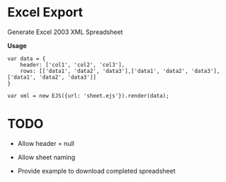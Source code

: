 Excel Export
=========

Generate Excel 2003 XML Spreadsheet

**Usage**

	var data = {
		header: ['col1', 'col2', 'col3'],
		rows: [['data1', 'data2', 'data3'],['data1', 'data2', 'data3'],['data1', 'data2', 'data3']]
	}

	var xml = new EJS({url: 'sheet.ejs'}).render(data);


TODO
=========
* Allow	header = null

* Allow sheet naming

* Provide example to download completed spreadsheet

